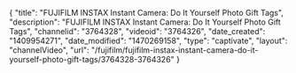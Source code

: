 {
    "title": "FUJIFILM INSTAX Instant Camera: Do It Yourself Photo Gift Tags",
    "description": "FUJIFILM INSTAX Instant Camera: Do It Yourself Photo Gift Tags",
    "channelid": "3764328",
    "videoid": "3764326",
    "date_created": "1409954271",
    "date_modified": "1470269158",
    "type": "captivate",
    "layout": "channelVideo",
    "url": "\/fujifilm\/fujifilm-instax-instant-camera-do-it-yourself-photo-gift-tags\/3764328-3764326"
}